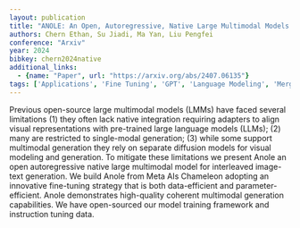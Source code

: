 ```yaml
---
layout: publication
title: "ANOLE: An Open, Autoregressive, Native Large Multimodal Models For Interleaved Image-text Generation"
authors: Chern Ethan, Su Jiadi, Ma Yan, Liu Pengfei
conference: "Arxiv"
year: 2024
bibkey: chern2024native
additional_links:
  - {name: "Paper", url: "https://arxiv.org/abs/2407.06135"}
tags: ['Applications', 'Fine Tuning', 'GPT', 'Language Modeling', 'Merging', 'Multimodal Models', 'Pretraining Methods', 'Reinforcement Learning', 'Tools', 'Training Techniques']
---
```

Previous open-source large multimodal models (LMMs) have faced several limitations (1) they often lack native integration requiring adapters to align visual representations with pre-trained large language models (LLMs); (2) many are restricted to single-modal generation; (3) while some support multimodal generation they rely on separate diffusion models for visual modeling and generation. To mitigate these limitations we present Anole an open autoregressive native large multimodal model for interleaved image-text generation. We build Anole from Meta AIs Chameleon adopting an innovative fine-tuning strategy that is both data-efficient and parameter-efficient. Anole demonstrates high-quality coherent multimodal generation capabilities. We have open-sourced our model training framework and instruction tuning data.
